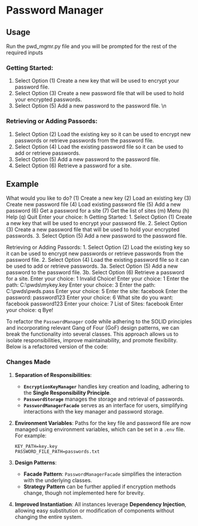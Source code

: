 # Password Manager

## Usage
Run the pwd_mgmr.py file and you will be prompted for the rest of the required inputs

### Getting Started:
1.  Select Option (1) Create a new key that will be used to encrypt your password file.
2.  Select Option (3) Create a new password file that will be used to hold your encrypted passwords.
3.  Select Option (5) Add a new password to the password file. \n

### Retrieving or Adding Passords:
1.  Select Option (2) Load the existing key so it can be used to encrypt new passwords or retrieve passwords from the password file.
2.  Select Option (4) Load the existing password file so it can be used to add or retrieve passwords.
3. Select Option (5) Add a new password to the password file.
4. Select Option (6) Retrieve a password for a site.

## Example

What would you like to do?
    (1) Create a new key
    (2) Load an existing key
    (3) Create new password file
    (4) Load existing password file
    (5) Add a new password
    (6) Get a password for a site
    (7) Get the list of sites
    (m) Menu
    (h) Help
    (q) Quit
Enter your choice: h
Getting Started:
    1.  Select Option (1) Create a new key that will be used to encrypt your password file.
    2.  Select Option (3) Create a new password file that will be used to hold your encrypted passwords.
    3.  Select Option (5) Add a new password to the password file.

Retrieving or Adding Passords:
    1.  Select Option (2) Load the existing key so it can be used to encrypt new passwords or retrieve passwords from the password file.
    2.  Select Option (4) Load the existing password file so it can be used to add or retrieve passwords.
    3a. Select Option (5) Add a new password to the password file.
    3b. Select Option (6) Retrieve a password for a site.
Enter your choice: 1 
Invalid Choice!
Enter your choice: 1
Enter the path: C:\pwds\mykey.key 
Enter your choice: 3
Enter the path: C:\pwds\pwds.pass
Enter your choice: 5
Enter the site: facebook
Enter the password: password123
Enter your choice: 6
What site do you want: facebook
password123
Enter your choice: 7
List of Sites:
facebook
Enter your choice: q
Bye!

<!-- Updated README links and corrected typos -->
<!-- Updated README links and corrected typos -->

To refactor the `PasswordManager` code while adhering to the SOLID principles and incorporating relevant Gang of Four (GoF) design patterns, we can break the functionality into several classes. This approach allows us to isolate responsibilities, improve maintainability, and promote flexibility. Below is a refactored version of the code:

### Changes Made
1. **Separation of Responsibilities**: 
   - **`EncryptionKeyManager`** handles key creation and loading, adhering to the **Single Responsibility Principle**.
   - **`PasswordStorage`** manages the storage and retrieval of passwords.
   - **`PasswordManagerFacade`** serves as an interface for users, simplifying interactions with the key manager and password storage.

2. **Environment Variables**: Paths for the key file and password file are now managed using environment variables, which can be set in a `.env` file. For example:
    ```
    KEY_PATH=key.key
    PASSWORD_FILE_PATH=passwords.txt
    ```

3. **Design Patterns**:
   - **Facade Pattern**: `PasswordManagerFacade` simplifies the interaction with the underlying classes.
   - **Strategy Pattern** can be further applied if encryption methods change, though not implemented here for brevity.

4. **Improved Instantiation**: All instances leverage **Dependency Injection**, allowing easy substitution or modification of components without changing the entire system.